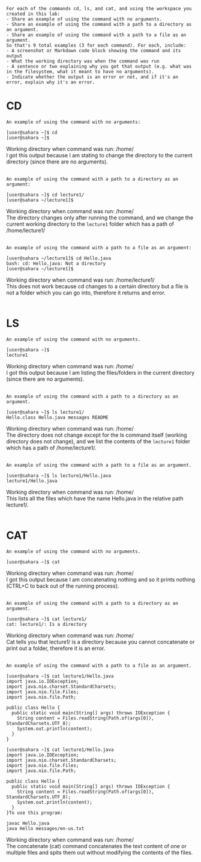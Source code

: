 ```
For each of the commands cd, ls, and cat, and using the workspace you created in this lab:
- Share an example of using the command with no arguments.
- Share an example of using the command with a path to a directory as an argument.
- Share an example of using the command with a path to a file as an argument.
So that's 9 total examples (3 for each command). For each, include:
- A screenshot or Markdown code block showing the command and its output
- What the working directory was when the command was run
- A sentence or two explaining why you got that output (e.g. what was in the filesystem, what it meant to have no arguments).
- Indicate whether the output is an error or not, and if it's an error, explain why it's an error.
```
# CD
`An example of using the command with no arguments:`
```console
[user@sahara ~]$ cd
[user@sahara ~]$ 
```
Working directory when command was run: /home/  
I got this output because I am stating to change the directory to the current directory (since there are no arguments).<br><br>

`An example of using the command with a path to a directory as an argument:`
```console
[user@sahara ~]$ cd lecture1/
[user@sahara ~/lecture1]$ 
```
Working directory when command was run: /home/  
The directory changes only after running the command, and we change the current working directory to the `lecture1` folder which has a path of /home/lecture1/<br><br>

`An example of using the command with a path to a file as an argument:`
```console
[user@sahara ~/lecture1]$ cd Hello.java
bash: cd: Hello.java: Not a directory
[user@sahara ~/lecture1]$ 
```
Working directory when command was run: /home/lecture1/  
This does not work because cd changes to a certain directory but a file is not a folder which you can go into, therefore it returns and error.<br><br>

# LS
`An example of using the command with no arguments.`
```console
[user@sahara ~]$
lecture1
```
Working directory when command was run: /home/  
I got this output because I am listing the files/folders in the current directory (since there are no arguments).<br><br>

`An example of using the command with a path to a directory as an argument.`
```console
[user@sahara ~]$ ls lecture1/
Hello.class Hello.java messages README
```
Working directory when command was run: /home/  
The directory does not change except for the ls command itself (working directory does not change), and we list the contents of the `lecture1` folder which has a path of /home/lecture1/.<br><br>

`An example of using the command with a path to a file as an argument.`
```console
[user@sahara ~]$ ls lecture1/Hello.java
lecture1/Hello.java
```
Working directory when command was run: /home/  
This lists all the files which have the name Hello.java in the relative path lecture1/.<br><br>

# CAT
`An example of using the command with no arguments.`
```console
[user@sahara ~]$ cat

```
Working directory when command was run: /home/  
I got this output because I am concatenating nothing and so it prints nothing (CTRL+C to back out of the running process).<br><br>

`An example of using the command with a path to a directory as an argument.`
```console
[user@sahara ~]$ cat lecture1/
cat: lecture1/: Is a directory
```
Working directory when command was run: /home/  
Cat tells you that lecture1/ is a directory because you cannot concatenate or print out a folder, therefore it is an error.<br><br>

`An example of using the command with a path to a file as an argument.`
```console
[user@sahara ~]$ cat lecture1/Hello.java
import java.io.IOException;
import java.nio.charset.StandardCharsets;
import java.nio.file.Files;
import java.nio.file.Path;

public class Hello {
  public static void main(String[] args) throws IOException {
    String content = Files.readString(Path.of(args[0]), StandardCharsets.UTF_8);    
    System.out.println(content);
  }
}
```
```console
[user@sahara ~]$ cat lecture1/Hello.java
import java.io.IOException;
import java.nio.charset.StandardCharsets;
import java.nio.file.Files;
import java.nio.file.Path;

public class Hello {
  public static void main(String[] args) throws IOException {
    String content = Files.readString(Path.of(args[0]), StandardCharsets.UTF_8);    
    System.out.println(content);
  }
}To use this program:

javac Hello.java
java Hello messages/en-us.txt
```
Working directory when command was run: /home/  
The concatenate (cat) command concatenates the text content of one or multiple files and spits them out without modifying the contents of the files.<br><br>
